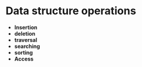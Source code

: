 # Data structure operations

- **Insertion**
- **deletion**
- **traversal**
- **searching**
- **sorting**
- **Access**